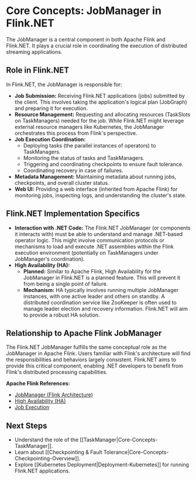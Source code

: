 # Core Concepts: JobManager in Flink.NET

The JobManager is a central component in both Apache Flink and Flink.NET. It plays a crucial role in coordinating the execution of distributed streaming applications.

## Role in Flink.NET

In Flink.NET, the JobManager is responsible for:

*   **Job Submission:** Receiving Flink.NET applications (jobs) submitted by the client. This involves taking the application's logical plan (JobGraph) and preparing it for execution.
*   **Resource Management:** Requesting and allocating resources (TaskSlots on TaskManagers) needed for the job. While Flink.NET might leverage external resource managers like Kubernetes, the JobManager orchestrates this process from Flink's perspective.
*   **Job Execution Coordination:**
    *   Deploying tasks (the parallel instances of operators) to TaskManagers.
    *   Monitoring the status of tasks and TaskManagers.
    *   Triggering and coordinating checkpoints to ensure fault tolerance.
    *   Coordinating recovery in case of failures.
*   **Metadata Management:** Maintaining metadata about running jobs, checkpoints, and overall cluster status.
*   **Web UI:** Providing a web interface (inherited from Apache Flink) for monitoring jobs, inspecting logs, and understanding the cluster's state.

## Flink.NET Implementation Specifics

*   **Interaction with .NET Code:** The Flink.NET JobManager (or components it interacts with) must be able to understand and manage .NET-based operator logic. This might involve communication protocols or mechanisms to load and execute .NET assemblies within the Flink execution environment (potentially on TaskManagers under JobManager's coordination).
*   **High Availability (HA):**
    *   **Planned:** Similar to Apache Flink, High Availability for the JobManager in Flink.NET is a planned feature. This will prevent it from being a single point of failure.
    *   **Mechanism:** HA typically involves running multiple JobManager instances, with one active leader and others on standby. A distributed coordination service like ZooKeeper is often used to manage leader election and recovery information. Flink.NET will aim to provide a robust HA solution.

## Relationship to Apache Flink JobManager

The Flink.NET JobManager fulfills the same conceptual role as the JobManager in Apache Flink. Users familiar with Flink's architecture will find the responsibilities and behaviors largely consistent. Flink.NET aims to provide this critical component, enabling .NET developers to benefit from Flink's distributed processing capabilities.

**Apache Flink References:**

*   [JobManager (Flink Architecture)](https://nightlies.apache.org/flink/flink-docs-stable/docs/concepts/flink_architecture/#jobmanager)
*   [High Availability (HA)](https://nightlies.apache.org/flink/flink-docs-stable/docs/deployment/ha/)
*   [Job Execution](https://nightlies.apache.org/flink/flink-docs-stable/docs/internals/job_scheduling/)

## Next Steps

*   Understand the role of the [[TaskManager|Core-Concepts-TaskManager]].
*   Learn about [[Checkpointing & Fault Tolerance|Core-Concepts-Checkpointing-Overview]].
*   Explore [[Kubernetes Deployment|Deployment-Kubernetes]] for running Flink.NET applications.
